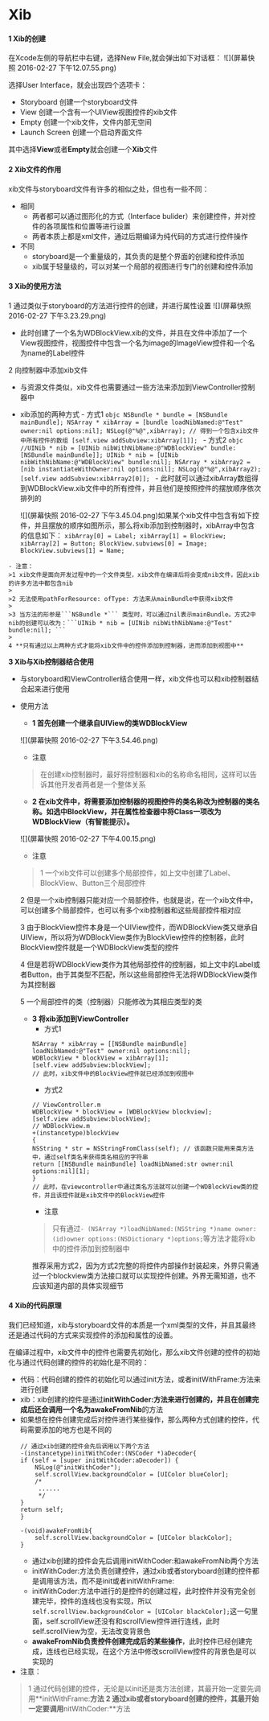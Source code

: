 # Xib
#### 1 Xib的创建
在Xcode左侧的导航栏中右键，选择New File,就会弹出如下对话框：
![](屏幕快照 2016-02-27 下午12.07.55.png)

选择User Interface，就会出现四个选项卡：
- Storyboard 创建一个storyboard文件
- View 创建一个含有一个UIView视图控件的xib文件
- Empty 创建一个xib文件，文件内部无空间
- Launch Screen 创建一个启动界面文件

其中选择**View**或者**Empty**就会创建一个**Xib**文件

#### 2 Xib文件的作用
xib文件与storyboard文件有许多的相似之处，但也有一些不同：
- 相同
    - 两者都可以通过图形化的方式（Interface bulider）来创建控件，并对控件的各项属性和位置等进行设置
    - 两者本质上都是xml文件，通过后期编译为纯代码的方式进行控件操作
- 不同
    - storyboard是一个重量级的，其负责的是整个界面的创建和控件添加
    - xib属于轻量级的，可以对某一个局部的视图进行专门的创建和控件添加
    
#### 3 Xib的使用方法
1 通过类似于storyboard的方法进行控件的创建，并进行属性设置
![](屏幕快照 2016-02-27 下午3.23.29.png)
   - 此时创建了一个名为WDBlockView.xib的文件，并且在文件中添加了一个View视图控件，视图控件中包含一个名为image的ImageView控件和一个名为name的Label控件

2 向控制器中添加xib文件
   - 与资源文件类似，xib文件也需要通过一些方法来添加到ViewController控制器中
   - xib添加的两种方式
    - 方式1
    ```objc
    NSBundle * bundle = [NSBundle mainBundle];
    NSArray * xibArray = [bundle loadNibNamed:@"Test" owner:nil options:nil];
    NSLog(@"%@",xibArray); // 得到一个包含xib文件中所有控件的数组
    [self.view addSubview:xibArray[1]];
    ```
    - 方式2
    ```objc
    //UINib * nib = [UINib nibWithNibName:@"WDBlockView" bundle:[NSBundle mainBundle]];
    UINib * nib = [UINib nibWithNibName:@"WDBlockView" bundle:nil];
    NSArray * xibArray2 = [nib instantiateWithOwner:nil options:nil];
    NSLog(@"%@",xibArray2);
    [self.view addSubview:xibArray2[0]];
    ```
    - 此时就可以通过xibArray数组得到WDBlockView.xib文件中的所有控件，并且他们是按照控件的摆放顺序依次排列的
    
        ![](屏幕快照 2016-02-27 下午3.45.04.png)如果某个xib文件中包含有如下控件，并且摆放的顺序如图所示，那么将xib添加到控制器时，xibArray中包含的信息如下：
    ```
    xibArray[0] = Label;
    xibArray[1] = BlockView;
    xibArray[2] = Button;
    BlockView.subviews[0] = Image;
    BlockView.subviews[1] = Name;
    ```
    
    - 注意：
    >1 xib文件是面向开发过程中的一个文件类型，xib文件在编译后将会变成nib文件，因此xib的许多方法中都包含nib
    >
    >2 无法使用pathForResource: ofType: 方法来从mainBundle中获得xib文件
    >
    >3 当方法的形参是```NSBundle *``` 类型时，可以通过nil表示mainBundle。方式2中nib的创建可以改为：```UINib * nib = [UINib nibWithNibName:@"Test" bundle:nil]; ```    
    >
    4 **只有通过以上两种方式才能将xib文件中的控件添加到控制器，进而添加到视图中**
     
**3 Xib与Xib控制器结合使用**
- 与storyboard和ViewController结合使用一样，xib文件也可以和xib控制器结合起来进行使用
- 使用方法
    - **1 首先创建一个继承自UIView的类WDBlockView**
    
    ![](屏幕快照 2016-02-27 下午3.54.46.png)
    - 注意
    > 在创建xib控制器时，最好将控制器和xib的名称命名相同，这样可以告诉其他开发者两者是一个整体关系
    - **2 在xib文件中，将需要添加控制器的视图控件的类名称改为控制器的类名称。如选中BlockView，并在属性检查器中将Class一项改为WDBlockView（有智能提示）。**
    
    ![](屏幕快照 2016-02-27 下午4.00.15.png)
    - 注意
    > 1 一个xib文件可以创建多个局部控件，如上文中创建了Label、BlockView、Button三个局部控件
    > 
    2 但是一个xib控制器只能对应一个局部控件，也就是说，在一个xib文件中，可以创建多个局部控件，也可以有多个xib控制器和这些局部控件相对应
    >
    3 由于BlockView控件本身是一个UIView控件，而WDBlockView类又继承自UIView，所以将为WDBlockView类作为BlockView控件的控制器，此时BlockView控件就是一个WDBlockView类型的控件
    >
    4 但是若将WDBlockView类作为其他局部控件的控制器，如上文中的Label或者Button，由于其类型不匹配，所以这些局部控件无法将WDBlockView类作为其控制器
    >
    5 一个局部控件的类（控制器）只能修改为其相应类型的类
    - **3 将xib添加到ViewController**
        - 方式1 
        ```objc
        NSArray * xibArray = [[NSBundle mainBundle] loadNibNamed:@"Test" owner:nil options:nil];
        WDBlockView * blockView = xibArray[1];
        [self.view addSubview:blockView];
        // 此时，xib文件中的BlockView控件就已经添加到视图中
        ```
        - 方式2
        ```objc
        // ViewController.m
        WDBlockView * blockView = [WDBlockView blockview];
        [self.view addSubview:blockView];
        // WDBlockView.m
        +(instancetype)blockView
        {
        NSString * str = NSStringFromClass(self); // 该函数只能用来类方法中，通过self类名来获得类名相应的字符串
        return [[NSBundle mainBundle] loadNibNamed:str owner:nil options:nil][1];
        }
        // 此时，在viewcontroller中通过类名方法就可以创建一个WDBlockView类的控件，并且该控件就是xib文件中的BlockView控件
        ```
        - 注意
        > 只有通过```- (NSArray *)loadNibNamed:(NSString *)name owner:(id)owner options:(NSDictionary *)options;```等方法才能将xib中的控件添加到控制器中
        >
        推荐采用方式2，因为方式2完整的将控件内部操作封装起来，外界只需通过一个blockview类方法接口就可以实现控件创建。外界无需知道，也不应该知道内部的具体实现细节
        
#### 4 Xib的代码原理
我们已经知道，xib与storyboard文件的本质是一个xml类型的文件，并且其最终还是通过代码的方式来实现控件的添加和属性的设置。

在编译过程中，xib文件中的控件也需要先初始化，那么xib文件创建的控件的初始化与通过代码创建的控件的初始化是不同的：
- 代码：代码创建的控件的初始化可以通过init方法，或者initWithFrame:方法来进行创建
- xib：xib创建的控件是通过**initWithCoder:**方法来进行创建的，并且在创建完成后还会调用一个名为**awakeFromNib**的方法
- 如果想在控件创建完成后对控件进行某些操作，那么两种方式创建的控件，代码需要添加的地方也是不同的
    ```objc
    // 通过xib创建的控件会先后调用以下两个方法
    -(instancetype)initWithCoder:(NSCoder *)aDecoder{
    if (self = [super initWithCoder:aDecoder]) {
        NSLog(@"initWithCoder");
        self.scrollView.backgroundColor = [UIColor blueColor];
        /*
         ......
         */
    }
    return self;
    }

    -(void)awakeFromNib{
        self.scrollView.backgroundColor = [UIColor blackColor];
    }
    ```
    - 通过xib创建的控件会先后调用initWithCoder:和awakeFromNib两个方法
    - initWithCoder:方法负责创建控件，通过xib或者storyboard创建的控件都是调用该方法，而不是init或者initWithFrame:
    - initWithCoder:方法中进行的是控件的创建过程，此时控件并没有完全创建完毕，控件的连线也没有实现，所以```self.scrollView.backgroundColor = [UIColor blackColor];```这一句里面，self.scrollView还没有和scrollView控件进行连线，此时self.scrollView为空，无法改变背景色
    - **awakeFromNib负责控件创建完成后的某些操作**，此时控件已经创建完成，连线也已经实现，在这个方法中修改scrollView控件的背景色是可以实现的
- 注意：
> 1 通过代码创建的控件，无论是以init还是类方法创建，其最开始一定要先调用**initWithFrame:**方法
2 通过xib或者storyboard创建的控件，其最开始一定要调用**nitWithCoder:**方法
